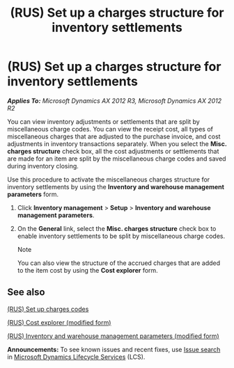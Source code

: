 ﻿---
title: (RUS) Set up a charges structure for inventory settlements
TOCTitle: (RUS) Set up a charges structure for inventory settlements
ms:assetid: b6144732-8730-4be8-af6a-f3c8b33fc015
ms:mtpsurl: https://technet.microsoft.com/en-us/library/JJ923584(v=AX.60)
ms:contentKeyID: 53382720
ms.date: 04/18/2014
mtps_version: v=AX.60
---

# (RUS) Set up a charges structure for inventory settlements 


_**Applies To:** Microsoft Dynamics AX 2012 R3, Microsoft Dynamics AX 2012 R2_

You can view inventory adjustments or settlements that are split by miscellaneous charge codes. You can view the receipt cost, all types of miscellaneous charges that are adjusted to the purchase invoice, and cost adjustments in inventory transactions separately. When you select the **Misc. charges structure** check box, all the cost adjustments or settlements that are made for an item are split by the miscellaneous charge codes and saved during inventory closing.

Use this procedure to activate the miscellaneous charges structure for inventory settlements by using the **Inventory and warehouse management parameters** form.

1.  Click **Inventory management** \> **Setup** \> **Inventory and warehouse management parameters**.

2.  On the **General** link, select the **Misc. charges structure** check box to enable inventory settlements to be split by miscellaneous charge codes.
    

    > [!NOTE]
    > <P>You can also view the structure of the accrued charges that are added to the item cost by using the <STRONG>Cost explorer</STRONG> form.</P>



## See also

[(RUS) Set up charges codes](rus-set-up-charges-codes.md)

[(RUS) Cost explorer (modified form)](https://technet.microsoft.com/en-us/library/jj733182\(v=ax.60\))

[(RUS) Inventory and warehouse management parameters (modified form)](https://technet.microsoft.com/en-us/library/jj733200\(v=ax.60\))

  
**Announcements:** To see known issues and recent fixes, use [Issue search](http://go.microsoft.com/fwlink/?linkid=389258) in [Microsoft Dynamics Lifecycle Services](http://go.microsoft.com/fwlink/?linkid=306505) (LCS).

